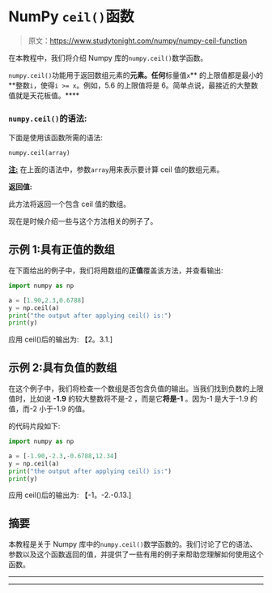 # NumPy `ceil()`函数

> 原文：<https://www.studytonight.com/numpy/numpy-ceil-function>

在本教程中，我们将介绍 Numpy 库的`numpy.ceil()`数学函数。

`numpy.ceil()`功能用于返回数组元素的**元素。任何**标量值`x`** 的上限值都是最小的**整数`i`，使得`i >= x`。例如，5.6 的上限值将是 6。简单点说，最接近的大整数值就是天花板值。****

### `numpy.ceil()`的语法:

下面是使用该函数所需的语法:

```py
numpy.ceil(array) 
```

<u>**注:**</u> 在上面的语法中，参数`array`用来表示要计算 ceil 值的数组元素。

**返回值:**

此方法将返回一个包含 ceil 值的数组。

现在是时候介绍一些与这个方法相关的例子了。

## 示例 1:具有正值的数组

在下面给出的例子中，我们将用数组的**正值**覆盖该方法，并查看输出:

```py
import numpy as np

a = [1.90,2.3,0.6788]
y = np.ceil(a)
print("the output after applying ceil() is:")
print(y)
```

应用 ceil()后的输出为:
【2。3.1.]

## 示例 2:具有负值的数组

在这个例子中，我们将检查一个数组是否包含负值的输出。当我们找到负数的上限值时，比如说 **-1.9** 的较大整数将不是-2 ，而是它**将是-1** 。因为-1 是大于-1.9 的值，而-2 小于-1.9 的值。

的代码片段如下:

```py
import numpy as np

a = [-1.90,-2.3,-0.6788,12.34]
y = np.ceil(a)
print("the output after applying ceil() is:")
print(y)
```

应用 ceil()后的输出为:
【-1。-2.-0.13.]

## 摘要

本教程是关于 Numpy 库中的`numpy.ceil()`数学函数的。我们讨论了它的语法、参数以及这个函数返回的值，并提供了一些有用的例子来帮助您理解如何使用这个函数。

* * *

* * *